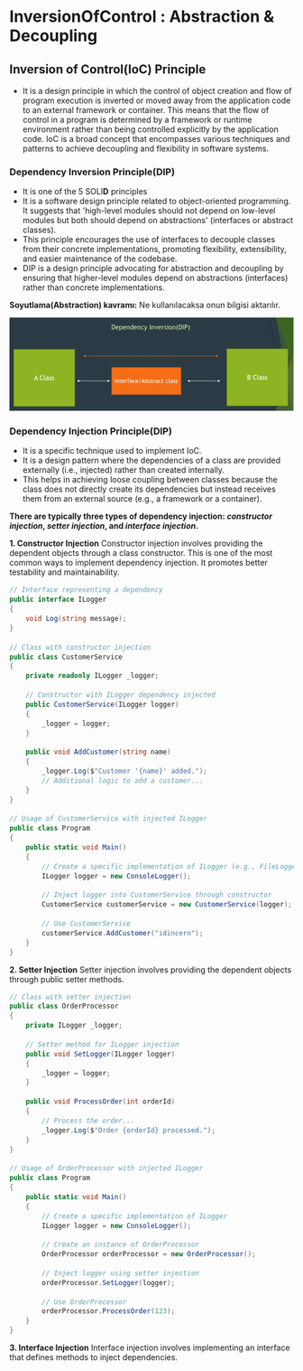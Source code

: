 # InversionOfControl : Abstraction & Decoupling
## Inversion of Control(IoC) Principle
- It is a design principle in which the control of object creation and flow of program execution is inverted or moved away from the application code to an external framework or container. 
This means that the flow of control in a program is determined by a framework or runtime environment rather than being controlled explicitly by the application code. IoC is a broad concept that encompasses various techniques and patterns to achieve decoupling and flexibility in software systems.

### **Dependency Inversion Principle(DIP)**
- It is one of the 5 SOLI**D** principles
- It is a software design principle related to object-oriented programming. It suggests that 'high-level modules should not depend on low-level modules but both should depend on abstractions' (interfaces or abstract classes). 
- This principle encourages the use of interfaces to decouple classes from their concrete implementations, promoting flexibility, extensibility, and easier maintenance of the codebase.
- DIP is a design principle advocating for abstraction and decoupling by ensuring that higher-level modules depend on abstractions (interfaces) rather than concrete implementations.

**Soyutlama(Abstraction) kavramı:** Ne kullanılacaksa onun bilgisi aktarılır.

![DIP](DIP.png)

### **Dependency Injection Principle(DIP)**
- It  is a specific technique used to implement IoC. 
- It is a design pattern where the dependencies of a class are provided externally (i.e., injected) rather than created internally. 
- This helps in achieving loose coupling between classes because the class does not directly create its dependencies but instead receives them from an external source (e.g., a framework or a container). 
        
**There are typically three types of dependency injection: *constructor injection*, *setter injection*, and *interface injection*.**

**1. Constructor Injection**
    Constructor injection involves providing the dependent objects through a class constructor. This is one of the most common ways to implement dependency injection. It promotes better testability and maintainability.
```cs
// Interface representing a dependency
public interface ILogger
{
    void Log(string message);
}

// Class with constructor injection
public class CustomerService
{
    private readonly ILogger _logger;

    // Constructor with ILogger dependency injected
    public CustomerService(ILogger logger)
    {
        _logger = logger;
    }

    public void AddCustomer(string name)
    {
        _logger.Log($"Customer '{name}' added.");
        // Additional logic to add a customer...
    }
}

// Usage of CustomerService with injected ILogger
public class Program
{
    public static void Main()
    {
        // Create a specific implementation of ILogger (e.g., FileLogger or ConsoleLogger)
        ILogger logger = new ConsoleLogger();

        // Inject logger into CustomerService through constructor
        CustomerService customerService = new CustomerService(logger);

        // Use CustomerService
        customerService.AddCustomer("idincern");
    }
}
```

**2. Setter Injection**
    Setter injection involves providing the dependent objects through public setter methods.
```cs
// Class with setter injection
public class OrderProcessor
{
    private ILogger _logger;

    // Setter method for ILogger injection
    public void SetLogger(ILogger logger)
    {
        _logger = logger;
    }

    public void ProcessOrder(int orderId)
    {
        // Process the order...
        _logger.Log($"Order {orderId} processed.");
    }
}

// Usage of OrderProcessor with injected ILogger
public class Program
{
    public static void Main()
    {
        // Create a specific implementation of ILogger
        ILogger logger = new ConsoleLogger();

        // Create an instance of OrderProcessor
        OrderProcessor orderProcessor = new OrderProcessor();

        // Inject logger using setter injection
        orderProcessor.SetLogger(logger);

        // Use OrderProcessor
        orderProcessor.ProcessOrder(123);
    }
}

```
**3. Interface Injection**
    Interface injection involves implementing an interface that defines methods to inject dependencies.

